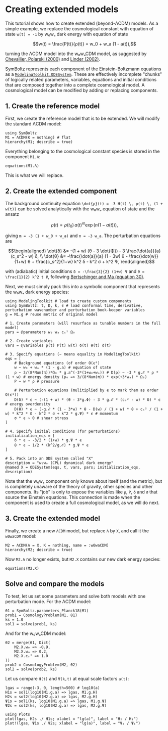 # Creating extended models

This tutorial shows how to create extended (beyond-ΛCDM) models.
As a simple example, we replace the cosmological constant with equation of state ``w(t) = -1`` by w₀wₐ dark energy with equation of state
```math
w(t) = \frac{P(t)}{ρ(t)} = w_0 + w_a (1 - a(t)),
```
turning the ΛCDM model into the w₀wₐCDM model,
as suggested by [Chevallier, Polarski (2000)](https://arxiv.org/abs/gr-qc/0009008) and [Linder (2002)](https://arxiv.org/abs/astro-ph/0208512).

SymBoltz represents each component of the Einstein-Boltzmann equations as a [`ModelingToolkit.ODESystem`](https://docs.sciml.ai/ModelingToolkit/stable/systems/ODESystem/#ModelingToolkit.ODESystem).
These are effectively incomplete "chunks" of logically related parameters, variables, equations and initial conditions
that are composed together into a complete cosmological model.
A cosmological model can be modified by adding or replacing components.

## 1. Create the reference model

First, we create the reference model that is to be extended.
We will modify the standard ΛCDM model:
```@example ext
using SymBoltz
M1 = ΛCDM(K = nothing) # flat
hierarchy(M1; describe = true)
```
Everything belonging to the cosmological constant species is stored in the component `M1.Λ`:
```@example ext
equations(M1.Λ)
```
This is what we will replace.

## 2. Create the extended component

The background continuity equation
``\dot{ρ}(t) = -3 H(t) \, ρ(t) \, (1 + w(t))``
can be solved analytically with the w₀wₐ equation of state and the ansatz
```math
ρ(t) = ρ(t_0) \, a(t)^m \exp(n (1 - a(t))),
```
giving ``m = -3 (1 + w_0 + w_a)`` and ``n = -3 w_a``.
The perturbation equations are
```math
\begin{aligned}
\dot{δ} &= -(1 + w) (θ - 3 \dot{Φ}) - 3 \frac{\dot{a}}{a} (c_s^2 - w) δ, \\
\dot{θ} &= -\frac{\dot{a}}{a} (1 - 3w) θ - \frac{\dot{w}}{1+w} θ + \frac{c_s^2}{1+w} k^2 δ - k^2 σ + k^2 Ψ,
\end{aligned}
```
with (adiabatic) initial conditions ``δ = -\frac{3}{2} (1+w) Ψ`` and ``θ = \frac{1}{2} k^2 t Ψ``,
following [Bertschinger and Ma (equation 30)](https://arxiv.org/pdf/astro-ph/9506072#%5B%7B%22num%22%3A70%2C%22gen%22%3A0%7D%2C%7B%22name%22%3A%22FitH%22%7D%2C387%5D).

Next, we must simply pack this into a symbolic component that represents the w₀wₐ dark energy species:
```@example ext
using ModelingToolkit # load to create custom components
using SymBoltz: t, D, k, ϵ # load conformal time, derivative, perturbation wavenumber and perturbation book-keeper variables
g = M1.g # reuse metric of original model

# 1. Create parameters (will resurface as tunable numbers in the full model)
pars = @parameters w₀ wₐ cₛ² Ω₀

# 2. Create variables
vars = @variables ρ(t) P(t) w(t) δ(t) θ(t) σ(t)

# 3. Specify equations (~ means equality in ModelingToolkit)
eqs = [
    # Background equations (of order O(ϵ⁰)
    w ~ w₀ + wₐ * (1 - g.a) # equation of state
    ρ ~ 3/(8*Num(π))*Ω₀ * g.a^(-3*(1+w₀+wₐ)) # D(ρ) ~ -3 * g.ℰ * ρ * (1 + w) # energy density (ρ₀ => 3/(8*Num(π)) * exp(+3*wₐ) * Ω₀)
    P ~ w * ρ # pressure

    # Perturbation equations (mulitiplied by ϵ to mark them as order O(ϵ¹))
    D(δ) * ϵ ~ (-(1 + w) * (θ - 3*g.Φ) - 3 * g.ℰ * (cₛ² - w) * δ) * ϵ # energy overdensity
    D(θ) * ϵ ~ (-g.ℰ * (1 - 3*w) * θ - D(w) / (1 + w) * θ + cₛ² / (1 + w) * k^2 * δ - k^2 * σ + k^2 * g.Ψ) * ϵ # momentum
    σ * ϵ ~ 0 # shear stress
]

# 4. Specify initial conditions (for perturbations)
initialization_eqs = [
    δ * ϵ ~ -3/2 * (1+w) * g.Ψ * ϵ
    θ * ϵ ~ 1/2 * (k^2/g.ℰ) * g.Ψ * ϵ
]

# 5. Pack into an ODE system called "X"
description = "w₀wₐ (CPL) dynamical dark energy"
@named X = ODESystem(eqs, t, vars, pars; initialization_eqs, description)
```

Note that the w₀wₐ component only knows about itself (and the metric),
but is completely unaware of the theory of gravity, other species and other components.
Its "job" is only to expose the variables like `ρ`, `P`, `δ` and `σ` that source the Einstein equations.
This connection is made when the component is used to create a full cosmological model, as we will do next.

## 3. Create the extended model

Finally, we create a new `ΛCDM` model, but replace `Λ` by `X`, and call it the `w0waCDM` model:
```@example ext
M2 = ΛCDM(Λ = X, K = nothing, name = :w0waCDM)
hierarchy(M2; describe = true)
```
Now `M2.Λ` no longer exists, but `M2.X` contains our new dark energy species:
```@example ext
equations(M2.X)
```

## Solve and compare the models

To test, let us set some parameters and solve both models with one perturbation mode.
For the ΛCDM model:
```@example ext
θ1 = SymBoltz.parameters_Planck18(M1)
prob1 = CosmologyProblem(M1, θ1)
ks = 1.0
sol1 = solve(prob1, ks)
```
And for the w₀wₐCDM model:
```@example ext
θ2 = merge(θ1, Dict(
    M2.X.w₀ => -0.9,
    M2.X.wₐ => 0.2,
    M2.X.cₛ² => 1.0
))
prob2 = CosmologyProblem(M2, θ2)
sol2 = solve(prob2, ks)
```
Let us compare ``H(t)`` and ``Ψ(k,t)`` at equal scale factors ``a(t)``:
```@example ext
lgas = range(-3, 0, length=500) # log10(a)
H1s = sol1(log10(M1.g.a) => lgas, M1.g.H)
H2s = sol2(log10(M2.g.a) => lgas, M2.g.H)
Ψ1s = sol1(ks, log10(M1.g.a) => lgas, M1.g.Ψ)
Ψ2s = sol2(ks, log10(M2.g.a) => lgas, M2.g.Ψ)

using Plots
plot(lgas, H2s ./ H1s; xlabel = "lg(a)", label = "H₂ / H₁")
plot!(lgas, Ψ1s ./ Ψ2s; xlabel = "lg(a)", label = "Ψ₂ / Ψ₁")
```
